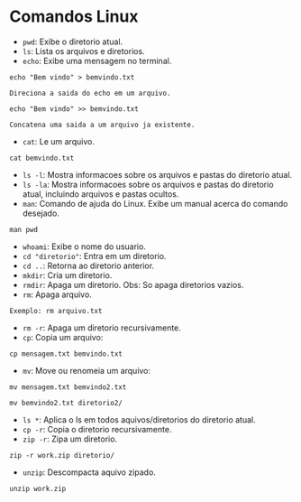 # Comandos Linux

- `pwd`: Exibe o diretorio atual.
- `ls`: Lista os arquivos e diretorios.
- `echo`: Exibe uma mensagem no terminal.
```
echo "Bem vindo" > bemvindo.txt

Direciona a saida do echo em um arquivo.

echo "Bem vindo" >> bemvindo.txt

Concatena uma saida a um arquivo ja existente.
```
- `cat`: Le um arquivo.
```
cat bemvindo.txt
```
- `ls -l`: Mostra informacoes sobre os arquivos e pastas do diretorio atual.
- `ls -la`: Mostra informacoes sobre os arquivos e pastas do diretorio atual, incluindo arquivos e pastas ocultos.
- `man`: Comando de ajuda do Linux. Exibe um manual acerca do comando desejado.
```
man pwd
```
- `whoami`: Exibe o nome do usuario.
- `cd "diretorio"`: Entra em um diretorio.
- `cd ..`: Retorna ao diretorio anterior.
- `mkdir`: Cria um diretorio.
- `rmdir`: Apaga um diretorio. Obs: So apaga diretorios vazios.
- `rm`: Apaga arquivo.
```
Exemplo: rm arquivo.txt
```
- `rm -r`: Apaga um diretorio recursivamente.
- `cp`: Copia um arquivo:
```
cp mensagem.txt bemvindo.txt
```
- `mv`: Move ou renomeia um arquivo:
```
mv mensagem.txt bemvindo2.txt

mv bemvindo2.txt diretorio2/
```
- `ls *`: Aplica o ls em todos aquivos/diretorios do diretorio atual.
- `cp -r`: Copia o diretorio recursivamente.
- `zip -r`: Zipa um diretorio.
```
zip -r work.zip diretorio/
```
- `unzip`: Descompacta aquivo zipado.
```
unzip work.zip
```





